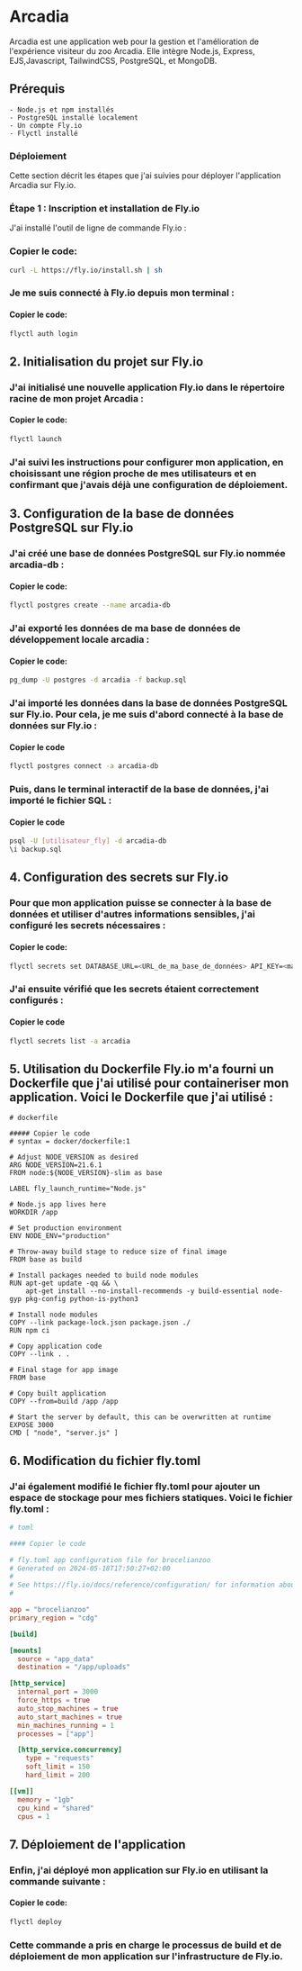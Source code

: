 # Arcadia
Arcadia est une application web pour la gestion et l'amélioration de l'expérience visiteur du zoo Arcadia. Elle intègre Node.js, Express, EJS,Javascript, TailwindCSS, PostgreSQL, et MongoDB.

## Prérequis

```
- Node.js et npm installés
- PostgreSQL installé localement
- Un compte Fly.io
- Flyctl installé
```

### Déploiement

Cette section décrit les étapes que j'ai suivies pour déployer l'application Arcadia sur Fly.io.

### Étape 1 : Inscription et installation de Fly.io

J'ai installé l'outil de ligne de commande Fly.io :

### Copier le code:
```sh
curl -L https://fly.io/install.sh | sh
```

### Je me suis connecté à Fly.io depuis mon terminal :
#### Copier le code:
```sh
flyctl auth login
```

## 2. Initialisation du projet sur Fly.io

### J'ai initialisé une nouvelle application Fly.io dans le répertoire racine de mon projet Arcadia :
#### Copier le code:
```sh
flyctl launch
```

### J'ai suivi les instructions pour configurer mon application, en choisissant une région proche de mes utilisateurs et en confirmant que j'avais déjà une configuration de déploiement.

## 3. Configuration de la base de données PostgreSQL sur Fly.io

### J'ai créé une base de données PostgreSQL sur Fly.io nommée arcadia-db :
#### Copier le code:
```sh
flyctl postgres create --name arcadia-db
```

### J'ai exporté les données de ma base de données de développement locale arcadia :
#### Copier le code:
```sh
pg_dump -U postgres -d arcadia -f backup.sql
```

### J'ai importé les données dans la base de données PostgreSQL sur Fly.io. Pour cela, je me suis d'abord connecté à la base de données sur Fly.io :
#### Copier le code
```sh
flyctl postgres connect -a arcadia-db
```


### Puis, dans le terminal interactif de la base de données, j'ai importé le fichier SQL :
#### Copier le code
```sh
psql -U [utilisateur_fly] -d arcadia-db
\i backup.sql
```

## 4. Configuration des secrets sur Fly.io

### Pour que mon application puisse se connecter à la base de données et utiliser d'autres informations sensibles, j'ai configuré les secrets nécessaires :
#### Copier le code:
```sh
flyctl secrets set DATABASE_URL=<URL_de_ma_base_de_données> API_KEY=<ma_clé_API>....
```


### J'ai ensuite vérifié que les secrets étaient correctement configurés :
#### Copier le code
```sh
flyctl secrets list -a arcadia
```

## 5. Utilisation du Dockerfile Fly.io m'a fourni un Dockerfile que j'ai utilisé pour containeriser mon application. Voici le Dockerfile que j'ai utilisé :

```docker
# dockerfile

##### Copier le code
# syntax = docker/dockerfile:1

# Adjust NODE_VERSION as desired
ARG NODE_VERSION=21.6.1
FROM node:${NODE_VERSION}-slim as base

LABEL fly_launch_runtime="Node.js"

# Node.js app lives here
WORKDIR /app

# Set production environment
ENV NODE_ENV="production"

# Throw-away build stage to reduce size of final image
FROM base as build

# Install packages needed to build node modules
RUN apt-get update -qq && \
    apt-get install --no-install-recommends -y build-essential node-gyp pkg-config python-is-python3

# Install node modules
COPY --link package-lock.json package.json ./
RUN npm ci

# Copy application code
COPY --link . .

# Final stage for app image
FROM base

# Copy built application
COPY --from=build /app /app

# Start the server by default, this can be overwritten at runtime
EXPOSE 3000
CMD [ "node", "server.js" ]

```

## 6. Modification du fichier fly.toml

### J'ai également modifié le fichier fly.toml pour ajouter un espace de stockage pour mes fichiers statiques. Voici le fichier fly.toml :

```toml
# toml

#### Copier le code

# fly.toml app configuration file for brocelianzoo
# Generated on 2024-05-18T17:50:27+02:00
#
# See https://fly.io/docs/reference/configuration/ for information about how to use this file.
#

app = "brocelianzoo"
primary_region = "cdg"

[build]

[mounts]
  source = "app_data"
  destination = "/app/uploads"

[http_service]
  internal_port = 3000
  force_https = true
  auto_stop_machines = true
  auto_start_machines = true
  min_machines_running = 1
  processes = ["app"]

  [http_service.concurrency]
    type = "requests"
    soft_limit = 150
    hard_limit = 200

[[vm]]
  memory = "1gb"
  cpu_kind = "shared"
  cpus = 1
  ```

## 7. Déploiement de l'application

### Enfin, j'ai déployé mon application sur Fly.io en utilisant la commande suivante :
#### Copier le code:
```sh
flyctl deploy
```

### Cette commande a pris en charge le processus de build et de déploiement de mon application sur l'infrastructure de Fly.io.